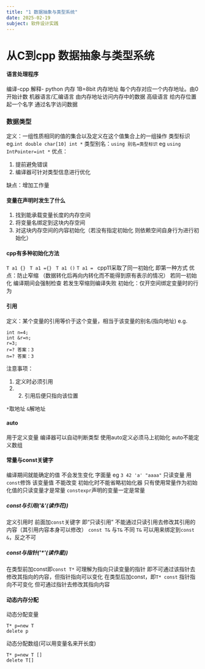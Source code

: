 ```yaml
---
title: "1 数据抽象与类型系统"
date: 2025-02-19
subject: 软件设计实践
---
```

# 从C到cpp 数据抽象与类型系统
#### 语言处理程序 
编译-cpp 解释- python
内存 1B=8bit
内存地址 每个内存对应一个内存地址。由0开始计数
机器语言/汇编语言 由内存地址访问内存中的数据
高级语言 给内存位置起一个名字 通过名字访问数据
### 数据类型
定义：一组性质相同的值的集合以及定义在这个值集合上的一组操作
类型标识 eg.`int double char[10] int *`
类型别名：`using 别名=类型标识`
eg `using IntPointer=int *`
优点：
1. 提前避免错误
2. 编译器可针对类型信息进行优化  

缺点：增加工作量
#### 变量在声明时发生了什么
1. 找到能承载变量长度的内存空间
2. 将变量名绑定到这块内存空间
3. 对这块内存空间的内容初始化（若没有指定初始化 则依赖空间自身行为进行初始化）
#### cpp有多种初始化方法 
`T a1 {} `
`T a1 ={} `
`T a1 ()`
`T a1 = `
cpp11采取了同一初始化 即第一种方式 
优点：防止窄缩 （数据转化后再向内转化而不能得到原有表示的情况）
若同一初始化 编译期间会强制检查 若发生窄缩则编译失败
初始化：仅开空间绑定变量时的行为
#### 引用
定义：某个变量的引用等价于这个变量，相当于该变量的别名(指向地址)
e.g.
```
int n=4;
int &r=n;
r=3;
r=? 答案：3
n=? 答案：3
```
注意事项：
1. 定义时必须引用 
2. 2. 引用后便只指向该位置

`*`取地址 `&`解地址
#### auto
用于定义变量 编译器可以自动判断类型 
使用auto定义必须马上初始化
auto不能定义数组
#### 常量与const关键字
编译期间就能确定的值 不会发生变化 字面量 eg `3 42 'a' "aaaa"`
只读变量 用`const`修饰 该变量值 不能改变 初始化时不能省略初始化器
只有使用常量作为初始化值的只读变量才是常量
`constexpr`声明的变量一定是常量
##### const与引用('&'(读作花))
定义引用时 前面加`const`关键字 即“只读引用”
不能通过只读引用去修改其引用的内容（其引用内容本身可以修改）
`const T&` 与`T&` 不同
`T&` 可以用来绑定到`const &`，反之不可
##### const与指针('*'(读作星))
在类型前加const即`const T*` 可理解为指向只读变量的指针
即不可通过该指针去修改其指向的内容，但指针指向可以变化
在类型后加const，即`T* const` 
指针指向不可变化 但可通过指针去修改其指向内容
#### 动态内存分配 
动态分配变量
```
T* p=new T
delete p
```
动态分配数组(可以用变量名来开长度)
```
T* p=new T []
delete T[]
```